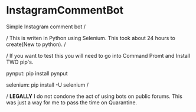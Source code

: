# InstagramCommentBot
Simple Instagram comment bot
/

/
This is writen in Python using Selenium. This took about 24 hours to create(New to python).
/

/
If you want to test this you will need to go into Command Promt and Install TWO pip's.

  pynput: pip install pynput
  
  selenium: pip install -U selenium
/

/
**LEGALLY**
I do not condone the act of using bots on public forums. This was just a way for me to pass the time on Quarantine.
